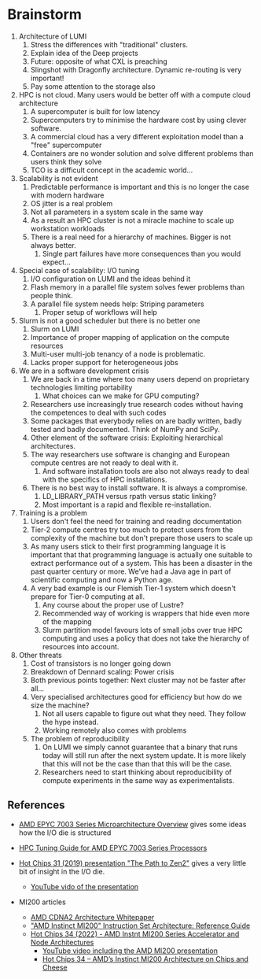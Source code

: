 # Brainstorm

1.  Architecture of LUMI
    1.  Stress the differences with "traditional" clusters.
    2.  Explain idea of the Deep projects
    3.  Future: opposite of what CXL is preaching
    4.  Slingshot with Dragonfly architecture. Dynamic re-routing is very important!
    5.  Pay some attention to the storage also
2.  HPC is not cloud. Many users would be better off with a compute cloud architecture
    1.  A supercomputer is built for low latency
    2.  Supercomputers try to minimise the hardware cost by using clever software.
    3.  A commercial cloud has a very different exploitation model than a "free" supercomputer
    4.  Containers are no wonder solution and solve different problems than users think they solve
    5.  TCO is a difficult concept in the academic world...
3.  Scalability is not evident
    1.  Predictable performance is important and this is no longer the case with modern hardware
    2.  OS jitter is a real problem
    3.  Not all parameters in a system scale in the same way
    4.  As a result an HPC cluster is not a miracle machine to scale up workstation workloads
    5.  There is a real need for a hierarchy of machines. Bigger is not always better.
        1.  Single part failures have more consequences than you would expect...
4.  Special case of scalability: I/O tuning
    1.  I/O configuration on LUMI and the ideas behind it
    2.  Flash memory in a parallel file system solves fewer problems than people think.
    3.  A parallel file system needs help: Striping parameters
        1.  Proper setup of workflows will help
5.  Slurm is not a good scheduler but there is no better one
    1.  Slurm on LUMI
    2.  Importance of proper mapping of application on the compute resources
    3.  Multi-user multi-job tenancy of a node is problematic.
    4.  Lacks proper support for heterogeneous jobs
6.  We are in a software development crisis
    1.  We are back in a time where too many users depend on proprietary technologies limiting portability
        1.  What choices can we make for GPU computing?
    2.  Researchers use increasingly true research codes without having the competences to deal with such codes
    3.  Some packages that everybody relies on are badly written, badly tested and badly documented. Think of NumPy and SciPy.
    4.  Other element of the software crisis: Exploiting hierarchical architectures.
    5.  The way researchers use software is changing and European compute centres are not ready to deal with it.
        1.  And software installation tools are also not always ready to deal with the specifics of HPC installations.
    6.  There is no best way to install software. It is always a compromise.
        1.  LD_LIBRARY_PATH versus rpath versus static linking?
        2.  Most important is a rapid and flexible re-installation.
7.  Training is a problem
    1.  Users don't feel the need for training and reading documentation
    2.  Tier-2 compute centres try too much to protect users from the complexity of the machine but don't prepare those users to scale up
    3.  As many users stick to their first programming language it is important that that programming language is actually one suitable to extract performance out of a system. This has been a disaster in the past quarter century or more. We've had a Java age in part of scientific computing and now a Python age.
    4.  A very bad example is our Flemish Tier-1 system which doesn't prepare for Tier-0 computing at all.
        1.  Any course about the proper use of Lustre?
        2.  Recommended way of working is wrappers that hide even more of the mapping
        3.  Slurm partition model favours lots of small jobs over true HPC computing and uses a policy that does not take the hierarchy of resources into account.
8.  Other threats
    1.  Cost of transistors is no longer going down
    2.  Breakdown of Dennard scaling: Power crisis
    3.  Both previous points together: Next cluster may not be faster after all...
    4.  Very specialised architectures good for efficiency but how do we size the machine?
        1.  Not all users capable to figure out what they need. They follow the hype instead.
        2.  Working remotely also comes with problems
    5.  The problem of reproducibility
        1.  On LUMI we simply cannot guarantee that a binary that runs today will still run after the next system update. It is more likely that this will not be the case than that this will be the case.
        2.  Researchers need to start thinking about reproducibility of compute experiments in the same way as experimentalists.


## References

-   [AMD EPYC 7003 Series Microarchitecture Overview](https://www.amd.com/system/files/documents/overview-amd-epyc7003-series-processors-microarchitecture.pdf)
    gives some ideas how the I/O die is structured
-   [HPC Tuning Guide for AMD EPYC 7003 Series Processors](https://www.amd.com/system/files/documents/high-performance-computing-tuning-guide-amd-epyc7003-series-processors.pdf)
-   [Hot Chips 31 (2019) presentation "The Path to Zen2"](https://old.hotchips.org/hc31/HC31_1.1_AMD_ZEN2.pdf) gives a very little bit of insight in the I/O die.
    -   [YouTube vido of the presentation](https://youtu.be/QU3PHKdj8wQ?t=673)

-   MI200 articles
    -   [AMD CDNA2 Architecture Whitepaper](https://www.amd.com/system/files/documents/amd-cdna2-white-paper.pdf)
    -   ["AMD Instinct MI200" Instruction Set Architecture: Reference Guide](https://www.amd.com/system/files/TechDocs/instinct-mi200-cdna2-instruction-set-architecture.pdf)
    -   [Hot Chips 34 (2022) - AMD Instnt MI200 Series Accelerator and Node Architectures](https://hc34.hotchips.org/assets/program/conference/day1/GPU%20HPC/HC2022.AMD.AlanSmith.v14.Final.20220820.pdf)
        -   [YouTube video including the AMD MI200 presentation](https://www.youtube.com/watch?v=hxcAA32Htt0&t=2356s)
        -   [Hot Chips 34 – AMD’s Instinct MI200 Architecture on Chips and Cheese](https://chipsandcheese.com/2022/09/18/hot-chips-34-amds-instinct-mi200-architecture/)


